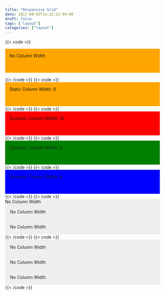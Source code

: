 ```yaml
---
title: "Responsive Grid"
date: 2017-08-03T14:22:23-04:00
draft: false
tags: ["layout"]
categories: ["layout"]
---
```


{{< code >}}<section class="pf-l-grid pf-m-gutter">
    <div class="" style="padding: 1em; background-color:orange; height: 50px;">
        No Column Width
    </div>
</section>{{< /code >}}
{{< code >}}<section class="pf-l-grid pf-m-gutter">
    <div class="pf-m-6-col pf-m-offset-6-col" style="padding: 1em; background-color:orange; height: 50px;">
        Static Column Width: 6
    </div>
</section>{{< /code >}}
{{< code >}}<section class="pf-l-grid pf-m-gutter">
    <div class="pf-m-10-col-on-lg pf-m-offset-2-col-on-lg" style="padding: 1em; background-color:red; height: 50px;">
        Dynamic Column Width: 10
    </div>
</section>{{< /code >}}
{{< code >}}<section class="pf-l-grid pf-m-gutter">
    <div class="pf-m-8-col-on-lg pf-m-offset-4-col-on-lg" style="padding: 1em; background-color:green; height: 50px;">
        Dynamic Column Width: 8
    </div>
</section>{{< /code >}}
{{< code >}}<section class="pf-l-grid pf-m-gutter">
    <div class="pf-m-6-col-on-lg pf-m-offset-5-col-on-lg" style="padding: 1em; background-color:blue; height: 50px;">
        Dynamic Column Width: 6
    </div>
</section>{{< /code >}}
{{< code >}}<section class="pf-l-grid pf-m-gutter">
    <div class="pf-l-grid pf-m-gutter pf-m-all-6-col" style="padding:var(--pf-theme--container-spacer);">
        <div>
            <div style="background: #EEE;">
                <div style="padding:var(--pf-theme--container-spacer);">No Column Width</div>
            </div>
        </div>
        <div>
            <div style="background: #EEE;">
                <div style="padding: 16px;">No Column Width</div>
            </div>
        </div>
        <div>
            <div style="background: #EEE;">
                <div style="padding: 16px;">No Column Width</div>
            </div>
        </div>
    </div>
</section>{{< /code >}}
{{< code >}}<section class="pf-l-grid pf-m-gutter">
    <div class="pf-l-grid pf-m-gutter pf-m-all-4-col" style="background-color:orange;padding:var(--pf-theme--container-spacer);">
        <div>
            <div style="background: #EEE;">
                <div style="padding: 16px;">No Column Width</div>
            </div>
        </div>
        <div>
            <div style="background: #EEE;">
                <div style="padding: 16px;">No Column Width</div>
            </div>
        </div>
        <div>
            <div style="background: #EEE;">
                <div style="padding: 16px;">No Column Width</div>
            </div>
        </div>
    </div>
</section>{{< /code >}}
